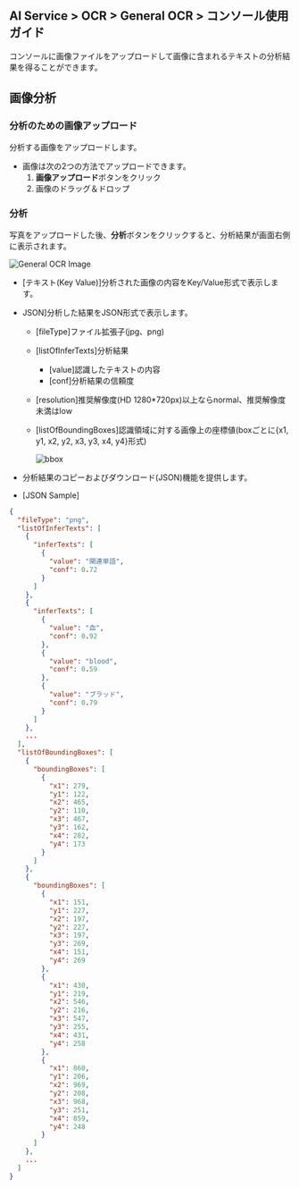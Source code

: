 ## AI Service > OCR > General OCR > コンソール使用ガイド

コンソールに画像ファイルをアップロードして画像に含まれるテキストの分析結果を得ることができます。

## 画像分析

### 分析のための画像アップロード

分析する画像をアップロードします。

- 画像は次の2つの方法でアップロードできます。
    1. **画像アップロード**ボタンをクリック
    2. 画像のドラッグ＆ドロップ


### 分析

写真をアップロードした後、**分析**ボタンをクリックすると、分析結果が画面右側に表示されます。

![General OCR Image](http://static.toastoven.net/prod_ocr/GeneralOCR_console_ko.png)

* [テキスト(Key Value)]分析された画像の内容をKey/Value形式で表示します。
* JSON]分析した結果をJSON形式で表示します。
    * [fileType]ファイル拡張子(jpg、png)
    * [listOfInferTexts]分析結果
        * [value]認識したテキストの内容
        * [conf]分析結果の信頼度
    * [resolution]推奨解像度(HD 1280*720px)以上ならnormal、推奨解像度未満はlow
    * [listOfBoundingBoxes]認識領域に対する画像上の座標値(boxごとに{x1, y1, x2, y2, x3, y3, x4, y4}形式)

      ![bbox](http://static.toastoven.net/prod_ocr/bbox.png)

* 分析結果のコピーおよびダウンロード(JSON)機能を提供します。 

* [JSON Sample]
```json
{
  "fileType": "png",
  "listOfInferTexts": [
    {
      "inferTexts": [
        {
          "value": "関連単語",
          "conf": 0.72
        }
      ]
    },
    {
      "inferTexts": [
        {
          "value": "血",
          "conf": 0.92
        },
        {
          "value": "blood",
          "conf": 0.59
        },
        {
          "value": "ブラッド",
          "conf": 0.79
        }
      ]
    },
    ...
  ],
  "listOfBoundingBoxes": [
    {
      "boundingBoxes": [
        {
          "x1": 279,
          "y1": 122,
          "x2": 465,
          "y2": 110,
          "x3": 467,
          "y3": 162,
          "x4": 282,
          "y4": 173
        }
      ]
    },
    {
      "boundingBoxes": [
        {
          "x1": 151,
          "y1": 227,
          "x2": 197,
          "y2": 227,
          "x3": 197,
          "y3": 269,
          "x4": 151,
          "y4": 269
        },
        {
          "x1": 430,
          "y1": 219,
          "x2": 546,
          "y2": 216,
          "x3": 547,
          "y3": 255,
          "x4": 431,
          "y4": 258
        },
        {
          "x1": 860,
          "y1": 206,
          "x2": 969,
          "y2": 208,
          "x3": 968,
          "y3": 251,
          "x4": 859,
          "y4": 248
        }
      ]
    },
    ...
  ]
}
```
